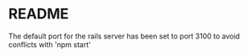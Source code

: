 # README

The default port for the rails server has been set to port 3100 to avoid conflicts with 'npm start'